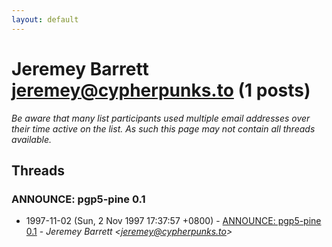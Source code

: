 ```yaml
---
layout: default
---
```


# Jeremey Barrett <jeremey@cypherpunks.to> (1 posts)

_Be aware that many list participants used multiple email addresses over their time active on the list. As such this page may not contain all threads available._

## Threads

### ANNOUNCE: pgp5-pine 0.1
+ 1997-11-02 (Sun, 2 Nov 1997 17:37:57 +0800) - [ANNOUNCE: pgp5-pine 0.1](/archive/1997/11/f360ce65b2ada71b6e9d5abc0fef9ced185db98fa3e34d28109a93061f0491ee) - _Jeremey Barrett \<jeremey@cypherpunks.to\>_

